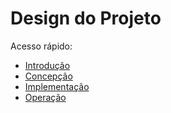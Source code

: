 # Design do Projeto

Acesso rápido:
  - [Introdução](./README.md)
  - [Concepção](./Concepcao.md)
  - [Implementação](./Implementacao.md)
  - [Operação](./Operacao.md)
